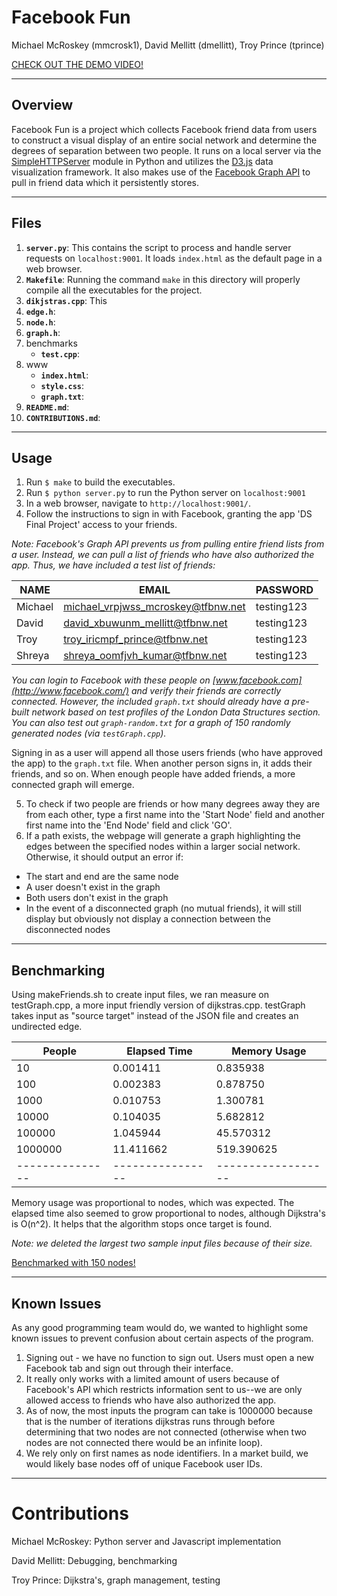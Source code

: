 # Facebook Fun
Michael McRoskey (mmcrosk1), David Mellitt (dmellitt), Troy Prince (tprince)

[CHECK OUT THE DEMO VIDEO!](https://www.youtube.com/watch?v=GIUmYVA717M)

----
## Overview
Facebook Fun is a project which collects Facebook friend data from users to construct a visual display of an entire social network and determine the degrees of separation between two people. It runs on a local server via the [SimpleHTTPServer](https://docs.python.org/2/library/simplehttpserver.html) module in Python and utilizes the [D3.js](https://d3js.org/) data visualization framework. It also makes use of the [Facebook Graph API](https://developers.facebook.com/docs/graph-api) to pull in friend data which it persistently stores.

----
## Files
1. **`server.py`**: This contains the script to process and handle server requests on `localhost:9001`. It loads `index.html` as the default page in a web browser.
2. **`Makefile`**: Running the command `make` in this directory will properly compile all the executables for the project.
3. **`dikjstras.cpp`**: This 
4. **`edge.h`**:
5. **`node.h`**:
6. **`graph.h`**:
7. benchmarks
	* **`test.cpp`**:
8. www
	* **`index.html`**:
	* **`style.css`**:
	* **`graph.txt`**:
9. **`README.md`**:
10. **`CONTRIBUTIONS.md`**: 

----
## Usage
1. Run `$ make` to build the executables.
2. Run `$ python server.py` to run the Python server on `localhost:9001`
3. In a web browser, navigate to `http://localhost:9001/`.
4. Follow the instructions to sign in with Facebook, granting the app 'DS Final Project' access to your friends.

*Note: Facebook's Graph API prevents us from pulling entire friend lists from a user. Instead, we can pull a list of friends who have also authorized the app. Thus, we have included a test list of friends:*

| NAME     | EMAIL                                | PASSWORD    |
|----------|--------------------------------------|-------------|
| Michael  | michael_vrpjwss_mcroskey@tfbnw.net   | testing123  |
| David    | david_xbuwunm_mellitt@tfbnw.net      | testing123  |
| Troy     | troy_iricmpf_prince@tfbnw.net        | testing123  |
| Shreya   | shreya_oomfjvh_kumar@tfbnw.net       | testing123  |

*You can login to Facebook with these people on [www.facebook.com](http://www.facebook.com/) and verify their friends are correctly connected. However, the included `graph.txt` should already have a pre-built network based on test profiles of the London Data Structures section. You can also test out `graph-random.txt` for a graph of 150 randomly generated nodes (via `testGraph.cpp`).*

Signing in as a user will append all those users friends (who have approved the app) to the `graph.txt` file. When another person signs in, it adds their friends, and so on. When enough people have added friends, a more connected graph will emerge.

5. To check if two people are friends or how many degrees away they are from each other, type a first name into the 'Start Node' field and another first name into the 'End Node' field and click 'GO'.
6. If a path exists, the webpage will generate a graph highlighting the edges between the specified nodes within a larger social network. Otherwise, it should output an error if:

- The start and end are the same node
- A user doesn't exist in the graph
- Both users don't exist in the graph
- In the event of a disconnected graph (no mutual friends), it will still display but obviously not display a connection between the disconnected nodes

----
## Benchmarking

Using makeFriends.sh to create input files, we ran measure on testGraph.cpp, a more input friendly version of dijkstras.cpp. testGraph takes input as "source target" instead of the JSON file and creates an undirected edge.

| People        | Elapsed Time   | Memory Usage     |
|---------------|----------------|------------------|
| 10            |  0.001411      |   0.835938       |
| 100           |  0.002383      |   0.878750       |
| 1000          |  0.010753      |   1.300781       |
| 10000         |  0.104035      |   5.682812       |
| 100000        |  1.045944      |  45.570312       |
| 1000000       | 11.411662      | 519.390625       |
|---------------|----------------|------------------|

Memory usage was proportional to nodes, which was expected. The elapsed time also seemed to grow proportional to nodes, although Dijkstra's is O(n^2). It helps that the algorithm stops once target is found.

*Note: we deleted the largest two sample input files because of their size.*

[Benchmarked with 150 nodes!](http://imgur.com/a/jaZyP)

----
## Known Issues
As any good programming team would do, we wanted to highlight some known issues to prevent confusion about certain aspects of the program.

1. Signing out - we have no function to sign out. Users must open a new Facebook tab and sign out through their interface.
2. It really only works with a limited amount of users because of Facebook's API which restricts information sent to us--we are only allowed access to friends who have also authorized the app.
3. As of now, the most inputs the program can take is 1000000 because that is the number of iterations dijkstras runs through before determining that two nodes are not connected (otherwise when two nodes are not connected there would be an infinite loop). 
4. We rely only on first names as node identifiers. In a market build, we would likely base nodes off of unique Facebook user IDs.

----

Contributions
=============

Michael McRoskey: Python server and Javascript implementation

David Mellitt: Debugging, benchmarking

Troy Prince: Dijkstra's, graph management, testing
